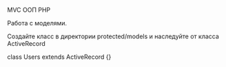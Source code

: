 MVC ООП PHP

Работа с моделями.

Создайте класс в директории protected/models и наследуйте от класса ActiveRecord

class Users extends ActiveRecord {}